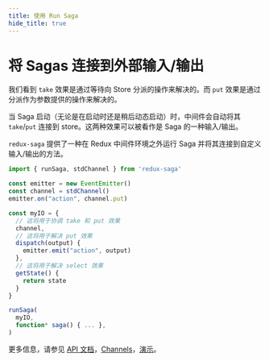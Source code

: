```yaml
---
title: 使用 Run Saga
hide_title: true
---
```


# 将 Sagas 连接到外部输入/输出

我们看到 `take` 效果是通过等待向 Store 分派的操作来解决的。而 `put` 效果是通过分派作为参数提供的操作来解决的。

当 Saga 启动（无论是在启动时还是稍后动态启动）时，中间件会自动将其 `take`/`put` 连接到 store。这两种效果可以被看作是 Saga 的一种输入/输出。

`redux-saga` 提供了一种在 Redux 中间件环境之外运行 Saga 并将其连接到自定义输入/输出的方法。

```js
import { runSaga, stdChannel } from 'redux-saga'

const emitter = new EventEmitter()
const channel = stdChannel()
emitter.on("action", channel.put)

const myIO = {
  // 这将用于协调 take 和 put 效果
  channel,
  // 这将用于解决 put 效果
  dispatch(output) {
    emitter.emit("action", output)
  },
  // 这将用于解决 select 效果
  getState() {
    return state
  }
}

runSaga(
  myIO,
  function* saga() { ... },
)
```

更多信息，请参见 [API 文档](https://redux-saga.js.org/docs/api/index.html##runsagaoptions-saga-args)，[Channels](./Channels.md)，[演示](https://codesandbox.io/s/1yq1lx77jq)。
